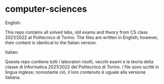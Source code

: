 # computer-sciences
English:

This repo contains all solved labs, old exams and theory from CS class 2021/2022 at Politecnico di Torino. 
The files are written in English; however, their content is identical to the Italian version.

Italian:

Questa repo contiene tutti i laboratori risolti, vecchi esami e la teoria della classe di Informatica 2021/2022 del Politecnico di Torino.
I file sono scritti in lingua inglese; nonostante ciò, il loro contenuto è uguale alla versione italiana.
